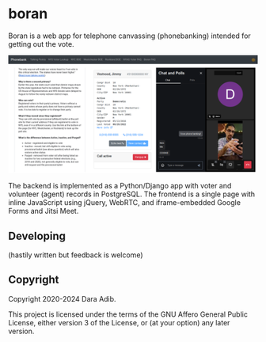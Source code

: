 # boran

Boran is a web app for telephone canvassing (phonebanking) intended for getting out the vote.

![boran screenshot](static/boran-screenshot.png)

The backend is implemented as a Python/Django app with voter and volunteer (agent) records in PostgreSQL. The frontend is a single page with inline JavaScript using jQuery, WebRTC, and iframe-embedded Google Forms and Jitsi Meet.

## Developing

(hastily written but feedback is welcome)

## Copyright

Copyright 2020-2024 Dara Adib.

This project is licensed under the terms of the GNU Affero General Public License, either version 3 of the License, or (at your option) any later version.
